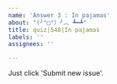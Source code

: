 ```yaml
---
name: 'Answer 3 : In pajamas'
about: "(╯°□°）╯︵ ┻━┻"
title: quiz|548|In pajamas
labels: ''
assignees: ''

---
```


Just click 'Submit new issue'.
